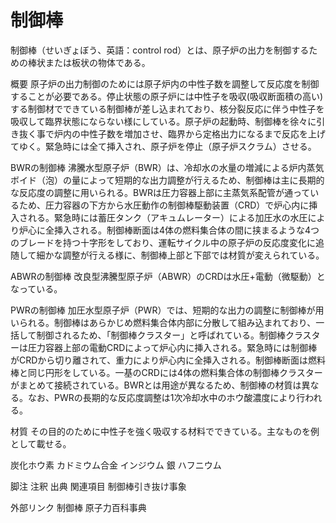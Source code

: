 # 制御棒

制御棒（せいぎょぼう、英語：control rod）とは、原子炉の出力を制御するための棒状または板状の物体である。

概要
原子炉の出力制御のためには原子炉内の中性子数を調整して反応度を制御することが必要である。停止状態の原子炉には中性子を吸収(吸収断面積の高い)する制御材でできている制御棒が差し込まれており、核分裂反応に伴う中性子を吸収して臨界状態にならない様にしている。原子炉の起動時、制御棒を徐々に引き抜く事で炉内の中性子数を増加させ、臨界から定格出力になるまで反応を上げてゆく。緊急時には全て挿入され、原子炉を停止（原子炉スクラム）させる。

BWRの制御棒
沸騰水型原子炉（BWR）は、冷却水の水量の増減による炉内蒸気ボイド（泡）の量によって短期的な出力調整が行えるため、制御棒は主に長期的な反応度の調整に用いられる。BWRは圧力容器上部に主蒸気系配管が通っているため、圧力容器の下方から水圧動作の制御棒駆動装置（CRD）で炉心内に挿入される。緊急時には蓄圧タンク（アキュムレーター）による加圧水の水圧により炉心に全挿入される。制御棒断面は4体の燃料集合体の間に挟まるような4つのブレードを持つ十字形をしており、運転サイクル中の原子炉の反応度変化に追随して細かな調整が行える様に、制御棒上部と下部では材質が変えられている。

ABWRの制御棒
改良型沸騰型原子炉（ABWR）のCRDは水圧+電動（微駆動）となっている。

PWRの制御棒
加圧水型原子炉（PWR）では、短期的な出力の調整に制御棒が用いられる。制御棒はあらかじめ燃料集合体内部に分散して組み込まれており、一括して制御されるため、「制御棒クラスター」と呼ばれている。制御棒クラスターは圧力容器上部の電動CRDによって炉心内に挿入される。緊急時には制御棒がCRDから切り離されて、重力により炉心内に全挿入される。制御棒断面は燃料棒と同じ円形をしている。一基のCRDには4体の燃料集合体の制御棒クラスターがまとめて接続されている。BWRとは用途が異なるため、制御棒の材質は異なる。なお、PWRの長期的な反応度調整は1次冷却水中のホウ酸濃度により行われる。

材質
その目的のために中性子を強く吸収する材料でできている。主なものを例として載せる。

炭化ホウ素
カドミウム合金
インジウム
銀
ハフニウム

脚注
注釈
出典
関連項目
制御棒引き抜け事象

外部リンク
制御棒 原子力百科事典